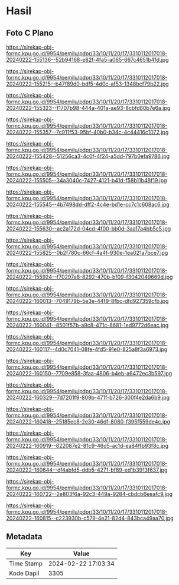 # Hasil

## Foto C Plano

https://sirekap-obj-formc.kpu.go.id/9954/pemilu/pdpr/33/10/11/20/17/3310112017018-20240222-155136--52b94168-e82f-4fa5-a065-667c4651b41d.jpg

https://sirekap-obj-formc.kpu.go.id/9954/pemilu/pdpr/33/10/11/20/17/3310112017018-20240222-155215--b47f89d0-bdf5-4d0c-af53-1348bcf79b22.jpg

https://sirekap-obj-formc.kpu.go.id/9954/pemilu/pdpr/33/10/11/20/17/3310112017018-20240222-155323--f1707b98-444a-401a-ae93-8cbfd80b7e6a.jpg

https://sirekap-obj-formc.kpu.go.id/9954/pemilu/pdpr/33/10/11/20/17/3310112017018-20240222-155357--7c911f53-95bf-40b0-b34c-4c44416c1072.jpg

https://sirekap-obj-formc.kpu.go.id/9954/pemilu/pdpr/33/10/11/20/17/3310112017018-20240222-155428--51256ca3-4c0f-4f24-a5dd-797b0efa9786.jpg

https://sirekap-obj-formc.kpu.go.id/9954/pemilu/pdpr/33/10/11/20/17/3310112017018-20240222-155505--34a3040c-7427-4121-b41d-f58b11b48f19.jpg

https://sirekap-obj-formc.kpu.go.id/9954/pemilu/pdpr/33/10/11/20/17/3310112017018-20240222-155545--4b7498dd-dff2-4c4e-bd1e-cc7c1c608ac6.jpg

https://sirekap-obj-formc.kpu.go.id/9954/pemilu/pdpr/33/10/11/20/17/3310112017018-20240222-155630--ac2a172d-04cd-4f00-bb0d-3aa17a4bb5c5.jpg

https://sirekap-obj-formc.kpu.go.id/9954/pemilu/pdpr/33/10/11/20/17/3310112017018-20240222-155825--0b2f780c-66cf-4a4f-930e-1ea021a7bce7.jpg

https://sirekap-obj-formc.kpu.go.id/9954/pemilu/pdpr/33/10/11/20/17/3310112017018-20240222-155924--f70297a8-8292-470b-bf09-f3042049669d.jpg

https://sirekap-obj-formc.kpu.go.id/9954/pemilu/pdpr/33/10/11/20/17/3310112017018-20240222-160013--7049179b-5e3e-44f9-8fbc-dfd927359cfb.jpg

https://sirekap-obj-formc.kpu.go.id/9954/pemilu/pdpr/33/10/11/20/17/3310112017018-20240222-160041--8501f57b-a9c8-471c-8681-1ed9772d6eac.jpg

https://sirekap-obj-formc.kpu.go.id/9954/pemilu/pdpr/33/10/11/20/17/3310112017018-20240222-160117--4d0c7041-08fe-4fd5-91e0-825a8f3a6973.jpg

https://sirekap-obj-formc.kpu.go.id/9954/pemilu/pdpr/33/10/11/20/17/3310112017018-20240222-160150--7709e858-3faa-4806-b4eb-a6472ec3b597.jpg

https://sirekap-obj-formc.kpu.go.id/9954/pemilu/pdpr/33/10/11/20/17/3310112017018-20240222-160329--7d7201f9-809b-471f-b726-300f4e2da6b9.jpg

https://sirekap-obj-formc.kpu.go.id/9954/pemilu/pdpr/33/10/11/20/17/3310112017018-20240222-160418--25185ec8-2e30-46df-8080-f395f559de4c.jpg

https://sirekap-obj-formc.kpu.go.id/9954/pemilu/pdpr/33/10/11/20/17/3310112017018-20240222-160919--822087e2-81c9-46d5-ac1d-ea84ffb93f8c.jpg

https://sirekap-obj-formc.kpu.go.id/9954/pemilu/pdpr/33/10/11/20/17/3310112017018-20240222-160644--df4abfd5-ddb5-4271-bf89-ed1b3913f637.jpg

https://sirekap-obj-formc.kpu.go.id/9954/pemilu/pdpr/33/10/11/20/17/3310112017018-20240222-160722--2e803f6a-92c3-449a-9284-cbdcb6eeafc9.jpg

https://sirekap-obj-formc.kpu.go.id/9954/pemilu/pdpr/33/10/11/20/17/3310112017018-20240222-160815--c223930b-c579-4e21-82d4-843bca49aa70.jpg


## Metadata

| Key        | Value               |
| ---------- | ------------------- |
| Time Stamp | 2024-02-22 17:03:34 |
| Kode Dapil | 3305                |



